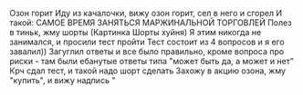 Озон горит
Иду из качалочки, вижу озон горит, сел в него и сгорел
И такой: САМОЕ ВРЕМЯ ЗАНЯТЬСЯ МАРЖИНАЛЬНОЙ ТОРГОВЛЕЙ
Полез в тиньк, жму шорты
(Картинка Шорты хуйня)
Я этим никогда не занимался, и просили тест пройти
Тест состоит из 4 вопросов и я его завалил))
Загуглил ответы и все было правильно, кроме вопроса про риски - там были ебанутые ответы типа "может быть да, а может и нет"
Крч сдал тест, и такой надо шорт сделать
Захожу в акцию озона, жму "купить", и вижу надпись "
